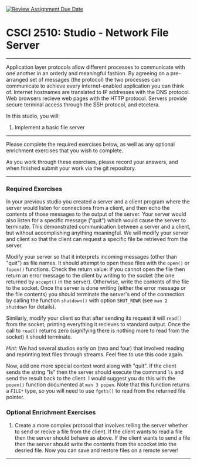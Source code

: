 [![Review Assignment Due Date](https://classroom.github.com/assets/deadline-readme-button-22041afd0340ce965d47ae6ef1cefeee28c7c493a6346c4f15d667ab976d596c.svg)](https://classroom.github.com/a/AXk1GuYg)
# CSCI 2510: Studio - Network File Server

------------------------------------------------------------------------

Application layer protocols allow different processes to communicate
with one another in an orderly and meaningful fashion. By agreeing on a
pre-arranged set of messages (the protocol) the two processes can
communicate to achieve every internet-enabled application you can think
of. Internet hostnames are translated to IP addresses with the DNS
protocol. Web browsers recieve web pages with the HTTP protocol. Servers
provide secure terminal access through the SSH protocol, and etcetera.

In this studio, you will:

1.  Implement a basic file server

------------------------------------------------------------------------

Please complete the required exercises below, as well as any optional
enrichment exercises that you wish to complete.

As you work through these exercises, please record your answers, and
when finished submit your work via the git repository.

------------------------------------------------------------------------

### Required Exercises

In your previous studio you created a server and a client program where
the server would listen for connections from a client, and then echo the
contents of those messages to the output of the server. Your server
would also listen for a specific message (\"quit\") which would cause
the server to terminate. This demonstrated communication between a
server and a client, but without accomplishing anything meaningful. We
will modify your server and client so that the client can request a
specific file be retrieved from the server.

Modify your server so that it interprets incoming messages (other than
\"quit\") as file names. It should attempt to open these files with the
`open()` or `fopen()` functions. Check the return value: if you cannot
open the file then return an error message to the client by writing to
the socket (the one returned by `accept()` in the server). Otherwise,
write the contents of the file to the socket. Once the server is done
writing (either the error message or the file contents) you should
terminate the server\'s end of the connection by calling the function
`shutdown()` with option `SHUT_RDWR` (see `man 2 shutdown` for details).

Similarly, modify your client so that after sending its request it will
`read()` from the socket, printing everything it recieves to standard
output. Once the call to `read()` returns zero (signifying there is
nothing more to read from the socket) it should terminate.

*Hint:* We had several studios early on (two and four) that involved
reading and reprinting text files through streams. Feel free to use this
code again.

Now, add one more special context word along with \"quit\". If the
client sends the string \"ls\" then the server should execute the
command `ls` and send the result back to the client. I would suggest you
do this with the `popen()` function documented at `man 3 popen`. Note
that this function returns a `FILE*` type, so you will need to use
`fgets()` to read from the returned file pointer.

### Optional Enrichment Exercises

1.  Create a more complex protocol that involves telling the server
    whether to send or recive a file from the client. If the client
    wants to read a file then the server should behave as above. If the
    client wants to send a file then the server should write the
    contents from the scocket into the desried file. Now you can save
    and restore files on a remote server!

------------------------------------------------------------------------
